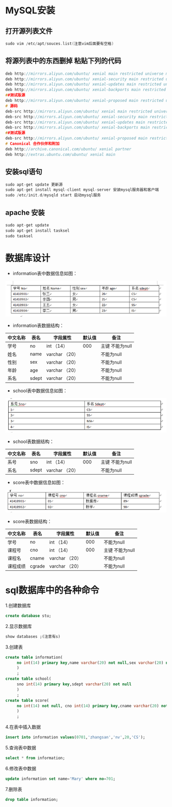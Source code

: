 # MySQL安装

## 打开源列表文件
```c
sudo vim /etc/apt/souces.list(注意vim后面要有空格)
```
## 将源列表中的东西删掉 粘贴下列的代码
```c
deb http://mirrors.aliyun.com/ubuntu/ xenial main restricted universe multiverse
deb http://mirrors.aliyun.com/ubuntu/ xenial-security main restricted universe multiverse
deb http://mirrors.aliyun.com/ubuntu/ xenial-updates main restricted universe multiverse
deb http://mirrors.aliyun.com/ubuntu/ xenial-backports main restricted universe multiverse
##测试版源
deb http://mirrors.aliyun.com/ubuntu/ xenial-proposed main restricted universe multiverse
# 源码
deb-src http://mirrors.aliyun.com/ubuntu/ xenial main restricted universe multiverse
deb-src http://mirrors.aliyun.com/ubuntu/ xenial-security main restricted universe multiverse
deb-src http://mirrors.aliyun.com/ubuntu/ xenial-updates main restricted universe multiverse
deb-src http://mirrors.aliyun.com/ubuntu/ xenial-backports main restricted universe multiverse
##测试版源
deb-src http://mirrors.aliyun.com/ubuntu/ xenial-proposed main restricted universe multiverse
# Canonical 合作伙伴和附加
deb http://archive.canonical.com/ubuntu/ xenial partner
deb http://extras.ubuntu.com/ubuntu/ xenial main
```
## 安装sql语句
```c
sudo apt-get update 更新源
sudo apt-get install mysql-client mysql-server 安装mysql服务器和客户端
sudo /etc/init.d/mysqld start 启动mysql服务
```
## apache 安装
```c
sudo apt-get update
sudo apt-get install tasksel
sudo tasksel
```
# 数据库设计
* information表中数据信息如图：

![Image of information](img/information.png)

* information表数据结构：

|中文名称 | 表名     | 字段属性 | 默认值 | 备注  |
|--------|---------|---------|-------|-------|
|学号|no|int （14）|000|主键 不能为null|
|姓名|name|varchar （20）||不能为null|
|性别|sex|varchar （20）||不能为null|
|年龄|age|varchar （20）||不能为null|
|系名|sdept|varchar （20）||不能为null|


* school表中数据信息如图：

![Image of school](img/school.png)
* school表数据结构：

|中文名称 | 表名     | 字段属性 | 默认值 | 备注  |
|--------|---------|---------|-------|-------|
|系号|sno|int （14）|000|主键 不能为null|
|系名|sdept|varchar （20）||不能为null|


* score表中数据信息如图：

![Image of score](img/score.png)
* score表数据结构：

|中文名称 | 表名     | 字段属性 | 默认值 | 备注  |
|--------|---------|---------|-------|-------|
|学号|no|int （14）|000|不能为null|
|课程号|cno|int （14）|000|主键 不能为null|
|课程名|cname|varchar （20）||不能为null|
|课程成绩|cgrade|varchar （20）||不能为null|

# sql数据库中的各种命令
1.创建数据库
```sql
create database stu;
```
2.显示数据库
```sql
show databases ;(注意有s)
```
3.创建表
```sql
create table information(
     no int(14) primary key,name varchar(20) not null,sex varchar(20) not null,age int(14) not null,sdept varchar(20) not null
     )
     ;
create table school(
     sno int(14) primary key,sdept varchar(20) not null
     )
     ;
create table score(
     no int(14) not null, cno int(14) primary key,cname varchar(20) not null,cgrade int(14) not null
     )
     ;

```
4.在表中插入数据
```sql
insert into information values(0701,'zhangsan','nv',20,'CS');
```
5.查询表中数据
```sql
select * from information;
```
6.修改表中数据
```sql
update information set name='Mary' where no=701;
```
7.删除表
```sql
drop table information;
```

